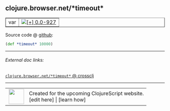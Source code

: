 ## clojure.browser.net/\*timeout\*



 <table border="1">
<tr>
<td>var</td>
<td><a href="https://github.com/cljsinfo/cljs-api-docs/tree/0.0-927"><img valign="middle" alt="[+] 0.0-927" title="Added in 0.0-927" src="https://img.shields.io/badge/+-0.0--927-lightgrey.svg"></a> </td>
</tr>
</table>









Source code @ [github](https://github.com/clojure/clojurescript/blob/r3208/src/cljs/clojure/browser/net.cljs#L19):

```clj
(def *timeout* 10000)
```

<!--
Repo - tag - source tree - lines:

 <pre>
clojurescript @ r3208
└── src
    └── cljs
        └── clojure
            └── browser
                └── <ins>[net.cljs:19](https://github.com/clojure/clojurescript/blob/r3208/src/cljs/clojure/browser/net.cljs#L19)</ins>
</pre>

-->

---



###### External doc links:

[`clojure.browser.net/*timeout*` @ crossclj](http://crossclj.info/fun/clojure.browser.net.cljs/*timeout*.html)<br>

---

 <table>
<tr><td>
<img valign="middle" align="right" width="48px" src="http://i.imgur.com/Hi20huC.png">
</td><td>
Created for the upcoming ClojureScript website.<br>
[edit here] | [learn how]
</td></tr></table>

[edit here]:https://github.com/cljsinfo/cljs-api-docs/blob/master/cljsdoc/clojure.browser.net_STARtimeoutSTAR.cljsdoc
[learn how]:https://github.com/cljsinfo/cljs-api-docs/wiki/cljsdoc-files

<!--

This information was too distracting to show to readers, but I'll leave it
commented here since it is helpful to:

- pretty-print the data used to generate this document
- and show how to retrieve that data



The API data for this symbol:

```clj
{:ns "clojure.browser.net",
 :name "*timeout*",
 :type "var",
 :source {:code "(def *timeout* 10000)",
          :title "Source code",
          :repo "clojurescript",
          :tag "r3208",
          :filename "src/cljs/clojure/browser/net.cljs",
          :lines [19]},
 :full-name "clojure.browser.net/*timeout*",
 :full-name-encode "clojure.browser.net_STARtimeoutSTAR",
 :history [["+" "0.0-927"]]}

```

Retrieve the API data for this symbol:

```clj
;; from Clojure REPL
(require '[clojure.edn :as edn])
(-> (slurp "https://raw.githubusercontent.com/cljsinfo/cljs-api-docs/catalog/cljs-api.edn")
    (edn/read-string)
    (get-in [:symbols "clojure.browser.net/*timeout*"]))
```

-->

